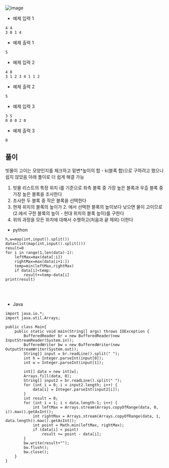 ![image](https://github.com/kdfasdf/TIL/assets/96770726/c25c0f79-d885-4b1f-b298-27aeb8792b79)

- 예제 입력 1
```
4 4
3 0 1 4
```

- 예제 출력 1
```
5
```

- 예제 입력 2
```
4 8
3 1 2 3 4 1 1 2
```

- 예제 출력 2
```
5
```

- 예제 입력 3
```
3 5
0 0 0 2 0
```

- 예제 출력 3
```
0
```


## 풀이
빗물이 고이는 모양인지를 체크하고 밑변*높이의 합 - k(블록 합)으로 구하려고 했으나 쉽지 않았음
아래 풀이로 더 쉽게 해결 가능
1. 빗물 리스트의 특정 위치 i를 기준으로 좌측 블록 중 가장 높은 블록과 우츨 블록 중 가장 높은 블록을 조사한다
2. 조사한 두 블록 중 작은 블록을 선택한다
3. 현재 위치의 블록의 높이가 2. 에서 선택한 블록의 높이보다 낮으면 물이 고이므로 (2.에서 구한 블록의 높이 - 현대 위치의 블록 높이)를 구한다
4. 위의 과정을 모든 위치에 대해서 수행하고(처음과 끝 제외) 더한다

- python 

```
h,w=map(int,input().split())
data=list(map(int,input().split()))
result=0
for i in range(1,len(data)-1):
    leftMax=max(data[:i])
    rightMax=max(data[i+1:])
    temp=min(leftMax,rightMax)
    if data[i]<temp:
        result+=temp-data[i]
print(result)
```
<br>

<br>

- Java

```
import java.io.*;
import java.util.Arrays;

public class Main{
    public static void main(String[] args) throws IOException {
        BufferedReader br = new BufferedReader(new InputStreamReader(System.in));
        BufferedWriter bw = new BufferedWriter(new OutputStreamWriter(System.out));
        String[] input = br.readLine().split(" ");
        int h = Integer.parseInt(input[0]);
        int w = Integer.parseInt(input[1]);

        int[] data = new int[w];
        Arrays.fill(data, 0);
        String[] input2 = br.readLine().split(" ");
        for (int i = 0; i < input2.length; i++) {
            data[i] = Integer.parseInt(input2[i]);
        }
        int result = 0;
        for (int i = 1; i < data.length-1; i++) {
            int leftMax = Arrays.stream(Arrays.copyOfRange(data, 0, i)).max().getAsInt();
            int rightMax = Arrays.stream(Arrays.copyOfRange(data, i, data.length)).max().getAsInt();
            int point = Math.min(leftMax, rightMax);
            if (data[i] < point)
                result += point - data[i];
        }
        bw.write(result+"");
        bw.flush();
        bw.close();
    }
}
```
